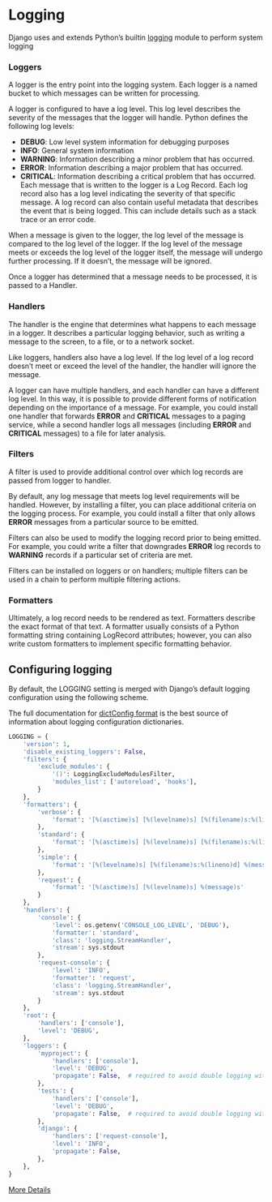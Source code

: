 # Logging

Django uses and extends Python’s builtin [logging](https://docs.python.org/3/library/logging.html#module-logging) module to perform system logging

### Loggers
A logger is the entry point into the logging system. Each logger is a named bucket to which messages can be written for processing.

A logger is configured to have a log level. This log level describes the severity of the messages that the logger will handle. Python defines the following log levels:

- **DEBUG**: Low level system information for debugging purposes
- **INFO**: General system information
- **WARNING**: Information describing a minor problem that has occurred.
- **ERROR**: Information describing a major problem that has occurred.
- **CRITICAL**: Information describing a critical problem that has occurred.
Each message that is written to the logger is a Log Record. Each log record also has a log level indicating the severity of that specific message. A log record can also contain useful metadata that describes the event that is being logged. This can include details such as a stack trace or an error code.

When a message is given to the logger, the log level of the message is compared to the log level of the logger. If the log level of the message meets or exceeds the log level of the logger itself, the message will undergo further processing. If it doesn’t, the message will be ignored.

Once a logger has determined that a message needs to be processed, it is passed to a Handler.

### Handlers

The handler is the engine that determines what happens to each message in a logger. It describes a particular logging behavior, such as writing a message to the screen, to a file, or to a network socket.

Like loggers, handlers also have a log level. If the log level of a log record doesn’t meet or exceed the level of the handler, the handler will ignore the message.

A logger can have multiple handlers, and each handler can have a different log level. In this way, it is possible to provide different forms of notification depending on the importance of a message. For example, you could install one handler that forwards **ERROR** and **CRITICAL** messages to a paging service, while a second handler logs all messages (including **ERROR** and **CRITICAL** messages) to a file for later analysis.

### Filters

A filter is used to provide additional control over which log records are passed from logger to handler.

By default, any log message that meets log level requirements will be handled. However, by installing a filter, you can place additional criteria on the logging process. For example, you could install a filter that only allows **ERROR** messages from a particular source to be emitted.

Filters can also be used to modify the logging record prior to being emitted. For example, you could write a filter that downgrades **ERROR** log records to **WARNING** records if a particular set of criteria are met.

Filters can be installed on loggers or on handlers; multiple filters can be used in a chain to perform multiple filtering actions.

### Formatters
Ultimately, a log record needs to be rendered as text. Formatters describe the exact format of that text. A formatter usually consists of a Python formatting string containing LogRecord attributes; however, you can also write custom formatters to implement specific formatting behavior.

## Configuring logging

By default, the LOGGING setting is merged with Django’s default logging configuration using the following scheme.

The full documentation for [dictConfig format](https://docs.python.org/3/library/logging.config.html#logging-config-dictschema) is the best source of information about logging configuration dictionaries. 

```python
LOGGING = {
    'version': 1,
    'disable_existing_loggers': False,
    'filters': {
        'exclude_modules': {
            '()': LoggingExcludeModulesFilter,
            'modules_list': ['autoreload', 'hooks'],
        }
    },
    'formatters': {
        'verbose': {
            'format': '[%(asctime)s] [%(levelname)s] [%(filename)s:%(lineno)d] [%(module)s.%(funcName)s] %(message)s'
        },
        'standard': {
            'format': '[%(asctime)s] [%(levelname)s] [%(filename)s:%(lineno)d] %(message)s',
        },
        'simple': {
            'format': '[%(levelname)s] [%(filename)s:%(lineno)d] %(message)s',
        },
        'request': {
            'format': '[%(asctime)s] [%(levelname)s] %(message)s'
        }
    },
    'handlers': {
        'console': {
            'level': os.getenv('CONSOLE_LOG_LEVEL', 'DEBUG'),
            'formatter': 'standard',
            'class': 'logging.StreamHandler',
            'stream': sys.stdout
        },
        'request-console': {
            'level': 'INFO',
            'formatter': 'request',
            'class': 'logging.StreamHandler',
            'stream': sys.stdout
        }
    },
    'root': {
        'handlers': ['console'],
        'level': 'DEBUG',
    },
    'loggers': {
        'myproject': {
            'handlers': ['console'],
            'level': 'DEBUG',
            'propagate': False,  # required to avoid double logging with root logger
        },
        'tests': {
            'handlers': ['console'],
            'level': 'DEBUG',
            'propagate': False,  # required to avoid double logging with root logger
        },
        'django': {
            'handlers': ['request-console'],
            'level': 'INFO',
            'propagate': False,
        },
    },
}
```

[More Details](https://docs.djangoproject.com/en/4.1/topics/logging/)
